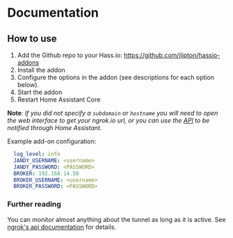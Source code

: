 # Documentation

## How to use

1. Add the Github repo to your Hass.io: <https://github.com/jlipton/hassio-addons>
2. Install the addon
3. Configure the options in the addon (see descriptions for each option below).
5. Start the addon
6. Restart Home Assistant Core

**Note**: _If you did not specify a `subdomain` or `hostname` you will need to_
_open the web interface to get your ngrok.io url, or you can use the_
_[API](#home-assistant-integration) to be notified through Home Assistant._

Example add-on configuration:

```yaml
  log_level: info
  JANDY_USERNAME: <username>
  JANDY_PASSWORD: <PASSWORD>
  BROKER: 192.168.14.50
  BROKER_USERNAME: <username>
  BROKER_PASSWORD: <PASSWORD>
```





### Further reading

You can monitor almost anything about the tunnel as long as it is active.
See [ngrok's api documentation][ngrok_docs_api] for details.

[ngrok_docs_tunnels]: https://ngrok.com/docs#tunnel-definitions
[rest_docs]: https://www.home-assistant.io/integrations/rest/
[packages_docs]: https://www.home-assistant.io/docs/configuration/packages/
[ngrok_docs_api]: https://ngrok.com/docs#client-api
[trusted_proxies_docs]: https://www.home-assistant.io/integrations/http#reverse-proxies
